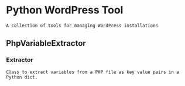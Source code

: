 # Python WordPress Tool
    A collection of tools for managing WordPress installations

## PhpVariableExtractor

### Extractor
    Class to extract variables from a PHP file as key value pairs in a Python dict.
  
  